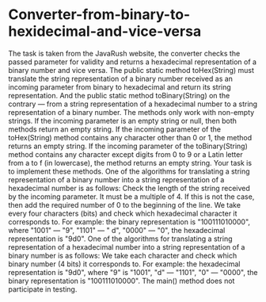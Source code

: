 # Converter-from-binary-to-hexidecimal-and-vice-versa
The task is taken from the JavaRush website, the converter checks the passed parameter for validity and returns a hexadecimal representation of a binary number and vice versa.
The public static method toHex(String) must translate the string representation of a binary number received as an incoming parameter from binary to hexadecimal and return its string representation.
And the public static method toBinary(String) on the contrary — from a string representation of a hexadecimal number to a string representation of a binary number.
The methods only work with non-empty strings. If the incoming parameter is an empty string or null, then both methods return an empty string. If the incoming parameter of the toHex(String) method contains any character other than 0 or 1, the method returns an empty string. If the incoming parameter of the toBinary(String) method contains any character except digits from 0 to 9 or a Latin letter from a to f (in lowercase), the method returns an empty string.
Your task is to implement these methods.
One of the algorithms for translating a string representation of a binary number into a string representation of a hexadecimal number is as follows:
Check the length of the string received by the incoming parameter. It must be a multiple of 4.
If this is not the case, then add the required number of 0 to the beginning of the line. We take every four characters (bits) and check which hexadecimal character it corresponds to. For example:
the binary representation is "100111010000", where "1001" — "9", "1101" — " d", "0000" — "0", the hexadecimal representation is "9d0".
One of the algorithms for translating a string representation of a hexadecimal number into a string representation of a binary number is as follows: We take each character and check which binary number (4 bits) it corresponds to.
For example:
the hexadecimal representation is "9d0", where "9" is "1001", "d" — "1101", "0" — "0000", the binary representation is "100111010000". The main() method does not participate in testing.



